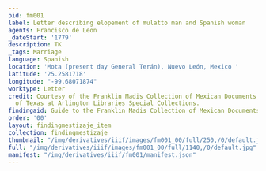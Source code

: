 ```yaml
---
pid: fm001
label: Letter describing elopement of mulatto man and Spanish woman
agents: Francisco de Leon
_dateStart: '1779'
description: TK
_tags: Marriage
language: Spanish
location: 'Mota (present day General Terán), Nuevo León, Mexico '
latitude: '25.2581718'
longitude: "-99.68071874"
worktype: Letter
credit: Courtesy of the Franklin Madis Collection of Mexican Documents, The University
  of Texas at Arlington Libraries Special Collections.
findingaid: Guide to the Franklin Madis Collection of Mexican Documents
order: '00'
layout: findingmestizaje_item
collection: findingmestizaje
thumbnail: "/img/derivatives/iiif/images/fm001_00/full/250,/0/default.jpg"
full: "/img/derivatives/iiif/images/fm001_00/full/1140,/0/default.jpg"
manifest: "/img/derivatives/iiif/fm001/manifest.json"
---
```

